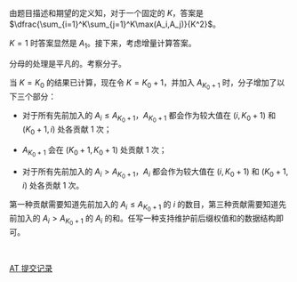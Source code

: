 由题目描述和期望的定义知，对于一个固定的 $K$，答案是 $\dfrac{\sum_{i=1}^K\sum_{j=1}^K\max(A_i,A_j)}{K^2}$。

$K = 1$ 时答案显然是 $A_1$。接下来，考虑增量计算答案。

分母的处理是平凡的。考察分子。

当 $K = K_0$ 的结果已计算，现在令 $K = K_0 + 1$，并加入 $A_{K_0 + 1}$ 时，分子增加了以下三个部分：

- 对于所有先前加入的 $A_i \le A_{K_0 + 1}$，$A_{K_0 + 1}$ 都会作为较大值在 $(i, K_0 + 1)$ 和 $(K_0 + 1, i)$ 处各贡献 $1$ 次；

- $A_{K_0 + 1}$ 会在 $(K_0 + 1, K_0 + 1)$ 处贡献 $1$ 次；

- 对于所有先前加入的 $A_i > A_{K_0 + 1}$，$A_i$ 都会作为较大值在 $(i, K_0 + 1)$ 和 $(K_0 + 1, i)$ 处各贡献 $1$ 次。

第一种贡献需要知道先前加入的 $A_i \le A_{K_0 + 1}$ 的 $i$ 的数目，第三种贡献需要知道先前加入的 $A_i > A_{K_0 + 1}$ 的 $A_i$ 的和。任写一种支持维护前后缀权值和的数据结构即可。

&nbsp;

[AT 提交记录](https://atcoder.jp/contests/abc276/submissions/36249590)